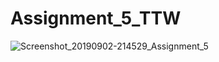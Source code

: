 # Assignment_5_TTW
![Screenshot_20190902-214529_Assignment_5](https://user-images.githubusercontent.com/47914132/64124233-74e99b80-cdcc-11e9-9c94-e5b9b081a8eb.jpg)
